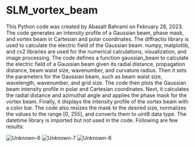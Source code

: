 # SLM_vortex_beam
This Python code was created by Abasalt Bahrami on February 28, 2023. The code generates an intensity profile of a Gaussian beam, phase mask, and vortex beam in Cartesian and polar coordinates.
The diffractio library is used to calculate the electric field of the Gaussian beam. numpy, matplotlib, and cv2 libraries are used for the numerical calculations, visualization, and image processing.
The code defines a function gaussian_beam to calculate the electric field of a Gaussian beam given its radial distance, propagation distance, beam waist size, wavenumber, and curvature radius. Then it sets the parameters for the Gaussian beam, such as beam waist size, wavelength, wavenumber, and grid size.
The code then plots the Gaussian beam intensity profile in polar and Cartesian coordinates. Next, it calculates the radial distance and azimuthal angle and applies the phase mask for the vortex beam. Finally, it displays the intensity profile of the vortex beam with a color bar.
The code also resizes the mask to the desired size, normalizes the values to the range [0, 255], and converts them to uint8 data type.
The datetime library is imported but not used in the code. Following are few results:

![Unknown-6](https://user-images.githubusercontent.com/83898640/222328706-8cf5fdc2-dbe4-485f-87df-acb079232f14.png)
![Unknown-7](https://user-images.githubusercontent.com/83898640/222328726-c1e611cd-e2cc-4982-aff7-61e89b931be6.png)
![Unknown-8](https://user-images.githubusercontent.com/83898640/222328735-6645c5e8-9d31-455e-a32c-d64b8e3740d5.png)
